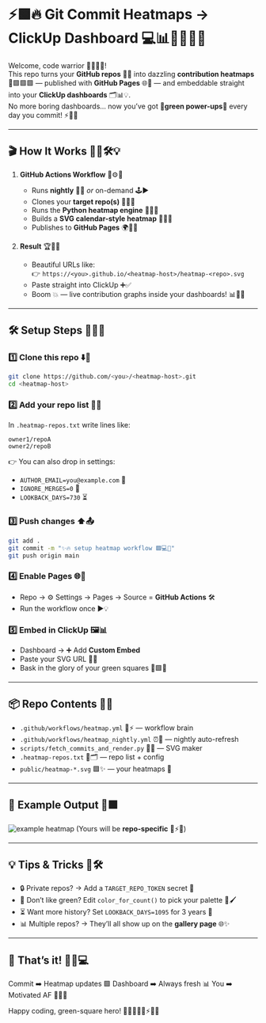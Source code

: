 

# ⚡🟩🔥 Git Commit Heatmaps → ClickUp Dashboard 💻📊🚀🎉🌈✨

Welcome, code warrior 🦸‍♂️🦸‍♀️!  
This repo turns your **GitHub repos** 🐙📂 into dazzling **contribution heatmaps** 🎨🟩🟩🟩 — published with **GitHub Pages** 🌐🚀 — and embeddable straight into your **ClickUp dashboards** 🗂️📊💡.  
No more boring dashboards… now you’ve got 💚**green power-ups**💚 every day you commit! ⚡🌟🔥

---

## 🎬 How It Works 🎥🤖🛠️💡

1. **GitHub Actions Workflow** 🤖⚙️🎯  
   - Runs **nightly** 🌙💤 *or* on-demand 🕹️▶️  
   - Clones your **target repo(s)** 📂📂📂  
   - Runs the **Python heatmap engine** 🐍🔥📜  
   - Builds a **SVG calendar-style heatmap** 📅🎨💚  
   - Publishes to **GitHub Pages** 🌍🚀✨  

2. **Result** 🏆🎉🌈  
   - Beautiful URLs like:  
     👉 `https://<you>.github.io/<heatmap-host>/heatmap-<repo>.svg`  
   - Paste straight into ClickUp ➕✅  
   - Boom 💥 — live contribution graphs inside your dashboards! 📊💚🔥  

---

## 🛠️ Setup Steps 📝🔧🚦

### 1️⃣ Clone this repo ⬇️💾
```bash
git clone https://github.com/<you>/<heatmap-host>.git
cd <heatmap-host>
````

### 2️⃣ Add your repo list 📜📂

In `.heatmap-repos.txt` write lines like:

```
owner1/repoA
owner2/repoB
```

👉 You can also drop in settings:

* `AUTHOR_EMAIL=you@example.com` 📧
* `IGNORE_MERGES=0` 🔀
* `LOOKBACK_DAYS=730` ⏳

### 3️⃣ Push changes ⬆️📤

```bash
git add .
git commit -m "✨🔥 setup heatmap workflow 🟩💻🚀"
git push origin main
```

### 4️⃣ Enable Pages 🌐🚀

* Repo → ⚙️ Settings → Pages → Source = **GitHub Actions** 🛠️
* Run the workflow once ▶️💡

### 5️⃣ Embed in ClickUp 🖼️📊

* Dashboard → ➕ Add **Custom Embed**
* Paste your SVG URL 🔗🌈
* Bask in the glory of your green squares 💚🟩💚

---

## 📦 Repo Contents 📂🧰

* `.github/workflows/heatmap.yml` 🤖⚡ — workflow brain
* `.github/workflows/heatmap_nightly.yml` ⏰🌙 — nightly auto-refresh
* `scripts/fetch_commits_and_render.py` 🐍🎨 — SVG maker
* `.heatmap-repos.txt` 📜🗂️ — repo list + config
* `public/heatmap-*.svg` 🟩✨ — your heatmaps 🌈

---

## 🌟 Example Output 🎨🟩

![example heatmap](https://github.githubassets.com/images/modules/profile/contributions/contributions.png)
(Yours will be **repo-specific** 🔧⚡💚)

---

## 💡 Tips & Tricks 🧠🛠️

* 🔒 Private repos? → Add a `TARGET_REPO_TOKEN` secret 🔑
* 🎨 Don’t like green? Edit `color_for_count()` to pick your palette 🌈🖌️
* ⏳ Want more history? Set `LOOKBACK_DAYS=1095` for 3 years 📜
* 📊 Multiple repos? → They’ll all show up on the **gallery page** 🌐✨

---

## 🎉 That’s it! 🎊🔥💻

Commit ➡️ Heatmap updates 🟩
Dashboard ➡️ Always fresh 📊
You ➡️ Motivated AF 🚀💪🔥

Happy coding, green-square hero! 🦸‍♂️🦸‍♀️💚⚡🌈🎉
